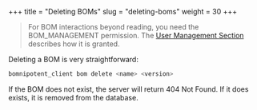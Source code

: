 +++
title = "Deleting BOMs"
slug = "deleting-boms"
weight = 30
+++

> For BOM interactions beyond reading, you need the BOM_MANAGEMENT permission. The [User Management Section](/client/system-manager/user-management/) describes how it is granted.

Deleting a BOM is very straightforward:
```bash
bomnipotent_client bom delete <name> <version>
```

If the BOM does not exist, the server will return 404 Not Found. If it does exists, it is removed from the database.

